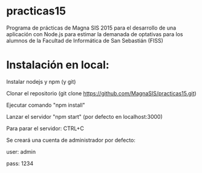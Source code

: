 # practicas15

Programa de prácticas de Magna SIS 2015 para el desarrollo de una aplicación con Node.js para estimar la demanada de optativas para los alumnos de la Facultad de Informática de San Sebastián (FISS)

# Instalación en local:

Instalar nodejs y npm (y git)

Clonar el repositorio (git clone https://github.com/MagnaSIS/practicas15.git)

Ejecutar comando "npm install"

Lanzar el servidor "npm start" (por defecto en localhost:3000)

Para parar el servidor: CTRL+C



Se creará una cuenta de administrador por defecto:

user: admin

pass: 1234
